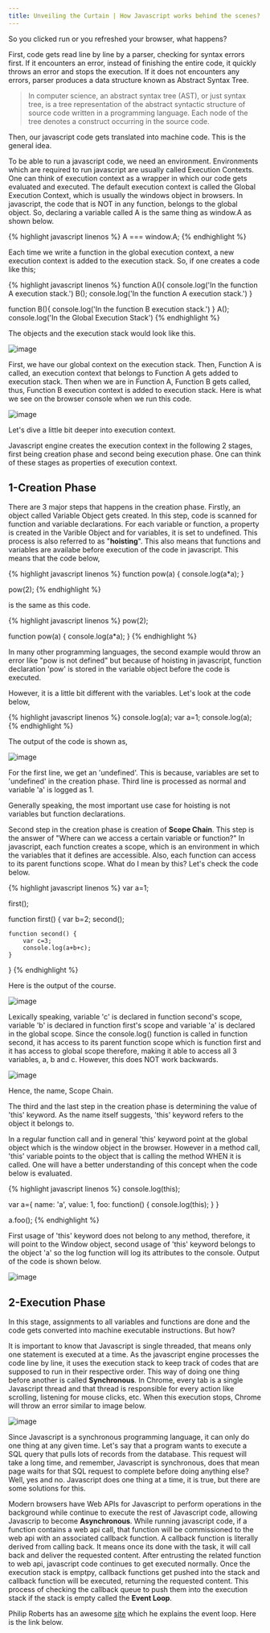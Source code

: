 ```yaml
---
title: Unveiling the Curtain | How Javascript works behind the scenes?
---
```


So you clicked run or you refreshed your browser, what happens?


First, code gets read line by line by a parser, checking for syntax errors first. If it encounters an error, instead of finishing the entire code, it quickly throws an error and stops the execution. If it does not encounters any errors, parser produces a data structure known as Abstract Syntax Tree.
>In computer science, an abstract syntax tree (AST), or just syntax tree, is a tree representation of the abstract syntactic structure of source code written in a programming language. Each node of the tree denotes a construct occurring in the source code.

Then, our javascript code gets translated into machine code. This is the general idea.


To be able to run a javascript code, we need an environment. Environments which are required to run javascript are usually called Execution Contexts. One can think of execution context as a wrapper in which our code gets evaluated and executed. The default execution context is called the Global Execution Context, which is usually the windows object in browsers. In javascript, the code that is NOT in any function, belongs to the global object. So, declaring a variable called A is the same thing as window.A as shown below.

{% highlight javascript linenos %}
A === window.A;
{% endhighlight %}

Each time we write a function in the global execution context, a new execution context is added to the execution stack. So, if one creates a code like this;

{% highlight javascript linenos %}
function A(){
        console.log('In the function A execution stack.')
	B();
	console.log('In the function A execution stack.')
}

function B(){
        console.log('In the function B execution stack.')
}
A();
console.log('In the Global Execution Stack')
{% endhighlight %}

The objects and the execution stack would look like this.

![image](/img/execution-context-diagram.png)

First, we have our global context on the execution stack. Then, Function A is called, an execution context that belongs to Function A gets added to execution stack. Then when we are in Function A, Function B gets called, thus, Function B execution context is added to execution stack.
Here is what we see on the browser console when we run this code.

![image](/img/execution-context-code.png)


Let's dive a little bit deeper into execution context.

Javascript engine creates the execution context in the following 2 stages, first being creation phase and second being execution phase. One can think of these stages as properties of execution context.
## 1-Creation Phase

There are 3 major steps that happens in the creation phase. Firstly, an object called Variable Object gets created. In this step, code is scanned for function and variable declarations. For each variable or function, a property is created in the Varible Object and for variables, it is set to undefined. This process is also referred to as "**hoisting**". This also means that functions and variables are availabe before execution of the code in javascript. This means that the code below,

{% highlight javascript linenos %}
function pow(a) {
	console.log(a*a);
}

pow(2);
{% endhighlight %}

is the same as this code.

{% highlight javascript linenos %}
pow(2);

function pow(a) {
	console.log(a*a);
}
{% endhighlight %}

In many other programming languages, the second example would throw an error like "pow is not defined" but because of hoisting in javascript, function declaration 'pow' is stored in the variable object before the code is executed. 


However, it is a little bit different with the variables. Let's look at the code below,

{% highlight javascript linenos %}
console.log(a);
var a=1;
console.log(a);
{% endhighlight %}

The output of the code is shown as,

![image](/img/variable-undfined.png)

For the first line, we get an 'undefined'. This is because, variables are set to 'undefined' in the creation phase. Third line is processed as normal and variable 'a' is logged as 1. 

Generally speaking, the most important use case for hoisting is not variables but function declarations.

Second step in the creation phase is creation of **Scope Chain**. This step is the answer of "Where can we access a certain variable or function?" In javascript, each function creates a scope, which is an environment in which the variables that it defines are accessible. Also, each function can access to its parent functions scope. What do I mean by this? Let's check the code below.

{% highlight javascript linenos %}
var a=1;

first();

function first() {
	var b=2;
	second();

	function second() {
		var c=3;
		console.log(a+b+c);
	}
}
{% endhighlight %}

Here is the output of the course.

![image](/img/scopechain1.png)

Lexically speaking, variable 'c' is declared in function second's scope, variable 'b' is declared in function first's scope and variable 'a' is declared in the global scope. Since the console.log() function is called in function second, it has access to its parent function scope which is function first and it has access to global scope therefore, making it able to access all 3 variables, a, b and c. However, this does NOT work backwards.

![image](/img/scopechain2.png)

Hence, the name, Scope Chain.

The third and the last step in the creation phase is determining the value of 'this' keyword. As the name itself suggests, 'this' keyword refers to the object it belongs to.

In a regular function call and in general 'this' keyword  point at the global object which is the window object in the browser. However in a method call, 'this' variable points to the object that is calling the method WHEN it is called. One will have a better understanding of this concept when the code below is evaluated.

{% highlight javascript linenos %}
console.log(this);

var a={
	name: 'a',
        value: 1,
        foo: function() {
    	        console.log(this);
    }
}

a.foo();
{% endhighlight %}

First usage of 'this' keyword does not belong to any method, therefore, it will point to the Window object, second usage of 'this' keyword belongs to the object 'a' so the log function will log its attributes to the console. Output of the code is shown below.

![image](/img/thiskeyword.png)
## 2-Execution Phase
In this stage, assignments to all variables and functions are done and the code gets converted into machine executable instructions. But how?

It is important to know that Javascript is single threaded, that means only one statement is executed at a time. As the javascript engine processes the code line by line, it uses the execution stack to keep track of codes that are supposed to run in their respective order. This way of doing one thing before another is called **Synchronous**. In Chrome, every tab is a single Javascript thread and that thread is responsible for every action like scrolling, listening for mouse clicks, etc. When this execution stops, Chrome will throw an error similar to image below.

![image](/img/google-chrome-pages-unresponsive.png)

Since Javascript is a synchronous programming language, it can only do one thing at any given time. Let's say that a program wants to execute a SQL query that pulls lots of records from the database. This request will take a long time, and remember, Javascript is synchronous, does that mean page waits for that SQL request to complete before doing anything else? Well, yes and no. Javascript does one thing at a time, it is true, but there are some solutions for this.

Modern browsers have Web APIs for Javascript to perform operations in the background while continue to execute the rest of Javascript code, allowing Javascrip to become **Asynchronous**. While running javascript code, if a function contains a web api call, that function will be commissioned to the web api with an associated callback function. A callback function is literally derived from calling back. It means once its done with the task, it will call back and deliver the requested content. After entrusting the related function to web api, javascript code continues to get executed normally. Once the execution stack is emptpy, callback functions get pushed into the stack and callback function will be executed, returning the requested content. This process of checking the callback queue to push them into the execution stack if the stack is empty called the **Event Loop**.

Philip Roberts has an awesome [site](http://latentflip.com/loupe/?code=ZnVuY3Rpb24gcHJpbnRIZWxsbygpIHsNCiAgICBjb25zb2xlLmxvZygnSGVsbG8gZnJvbSBiYXonKTsNCn0NCg0KZnVuY3Rpb24gYmF6KCkgew0KICAgIHNldFRpbWVvdXQocHJpbnRIZWxsbywgMzAwMCk7DQp9DQoNCmZ1bmN0aW9uIGJhcigpIHsNCiAgICBiYXooKTsNCn0NCg0KZnVuY3Rpb24gZm9vKCkgew0KICAgIGJhcigpOw0KfQ0KDQpmb28oKTs%3D!!!PGJ1dHRvbj5DbGljayBtZSE8L2J1dHRvbj4%3D
) which he explains the event loop. Here is the link below.

